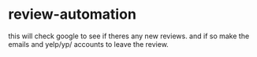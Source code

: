 # review-automation
this will check google to see if theres any new reviews. and if so make the emails and yelp/yp/ accounts to leave the review.
